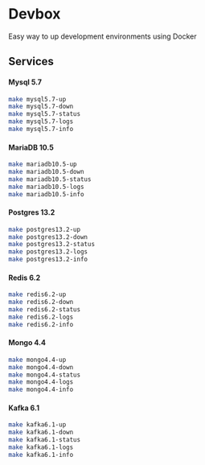 # Devbox

Easy way to up development environments using Docker

## Services

#### Mysql 5.7

```bash
make mysql5.7-up
make mysql5.7-down
make mysql5.7-status
make mysql5.7-logs
make mysql5.7-info
```

#### MariaDB 10.5

```bash
make mariadb10.5-up
make mariadb10.5-down
make mariadb10.5-status
make mariadb10.5-logs
make mariadb10.5-info
```

#### Postgres 13.2

```bash
make postgres13.2-up
make postgres13.2-down
make postgres13.2-status
make postgres13.2-logs
make postgres13.2-info
```

#### Redis 6.2

```bash
make redis6.2-up
make redis6.2-down
make redis6.2-status
make redis6.2-logs
make redis6.2-info
```

#### Mongo 4.4

```bash
make mongo4.4-up
make mongo4.4-down
make mongo4.4-status
make mongo4.4-logs
make mongo4.4-info
```
#### Kafka 6.1

```bash
make kafka6.1-up
make kafka6.1-down
make kafka6.1-status
make kafka6.1-logs
make kafka6.1-info
```

